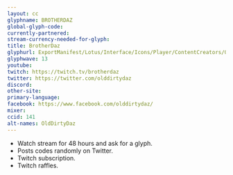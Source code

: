 ```yaml
---
layout: cc
glyphname: BROTHERDAZ
global-glyph-code:
currently-partnered:
stream-currency-needed-for-glyph:
title: BrotherDaz
glyphurl: ExportManifest/Lotus/Interface/Icons/Player/ContentCreators/OldDirtyDaz.png
glyphwave: 13
youtube:
twitch: https://twitch.tv/brotherdaz
twitter: https://twitter.com/olddirtydaz
discord:
other-site:
primary-language:
facebook: https://www.facebook.com/olddirtydaz/
mixer:
ccid: 141
alt-names: OldDirtyDaz
---
```

* Watch stream for 48 hours and ask for a glyph.
* Posts codes randomly on Twitter.
* Twitch subscription.
* Twitch raffles.
